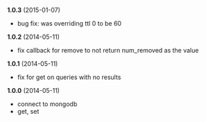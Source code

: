 **1.0.3** (2015-01-07)

 - bug fix: was overriding ttl 0 to be 60

**1.0.2** (2014-05-11)

 - fix callback for remove to not return num_removed as the value

**1.0.1** (2014-05-11)

 - fix for get on queries with no results

**1.0.0** (2014-05-11)

 - connect to mongodb
 - get, set


